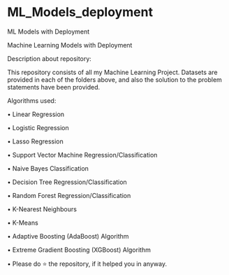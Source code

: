 # ML_Models_deployment
ML Models with Deployment

Machine Learning Models with Deployment

Description about repository:

This repository consists of all my Machine Learning Project. Datasets are provided in each of the folders above, and also the solution to the problem statements have been provided.

Algorithms used:

• Linear Regression

• Logistic Regression

• Lasso Regression

• Support Vector Machine Regression/Classification

• Naive Bayes Classification

• Decision Tree Regression/Classification

• Random Forest Regression/Classification

• K-Nearest Neighbours

• K-Means

• Adaptive Boosting (AdaBoost) Algorithm

• Extreme Gradient Boosting (XGBoost) Algorithm


• Please do ⭐ the repository, if it helped you in anyway.
